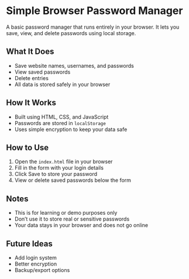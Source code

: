 # Simple Browser Password Manager

A basic password manager that runs entirely in your browser. It lets you save, view, and delete passwords using local storage.

## What It Does

- Save website names, usernames, and passwords
- View saved passwords
- Delete entries
- All data is stored safely in your browser

## How It Works

- Built using HTML, CSS, and JavaScript
- Passwords are stored in `localStorage`
- Uses simple encryption to keep your data safe

## How to Use

1. Open the `index.html` file in your browser
2. Fill in the form with your login details
3. Click Save to store your password
4. View or delete saved passwords below the form

## Notes

- This is for learning or demo purposes only
- Don’t use it to store real or sensitive passwords
- Your data stays in your browser and does not go online

## Future Ideas

- Add login system
- Better encryption
- Backup/export options

